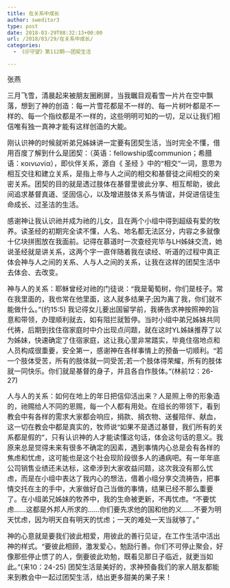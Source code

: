 ```yaml
---
title: 在关系中成长
author: sweditor3
type: post
date: 2018-03-29T08:32:13+00:00
url: /2018/03/29/在关系中成长/
categories:
  - 《＠守望》第112期——团契生活

---
```

<span style="font-size: 12pt;">张燕</span>

<span style="font-size: 12pt;">三月飞雪，清晨起来被朋友圈刷屏，当我瞩目观看雪一片片在空中飘落，想到了神的创造：每一片雪花都是不一样的、每一片树叶都是不一样的、每一个指纹都是不一样的，这些明明可知的一切，足以让我们相信唯有独一真神才能有这样创造的大能。</span>

<span style="font-size: 12pt;">刚认识神的时候就听弟兄姊妹讲一定要有团契生活，当时完全不懂，借用百度了解到什么是团契：（英语：fellowship或communion；希腊语：κοινωνία），即伙伴关系，源自《 圣经 》中的“相交”一词，意思为相互交往和建立关系，是指上帝与人之间的相交和基督徒之间相交的亲密关系。团契的目的就是透过肢体在基督里彼此分享、相互帮助，彼此间追求基督真道、坚固信心，以及增进肢体关系与情谊，并促进信徒生命成长、过圣洁的生活。</span>

<span style="font-size: 12pt;">感谢神让我认识祂并成为祂的儿女，且在两个小组中得到超级有爱的牧养。读圣经的初期完全读不懂，人名、地名都无法区分，内容之多就像十亿块拼图放在我面前。记得在慕道时一次查经完毕与LH姊妹交流，她说圣经就是讲关系，这两个字一直伴随着我在读经、听道的过程中真正体会神与人之间的关系、人与人之间的关系，让我在这样的团契生活中去体会、去改变。</span>

<span style="font-size: 12pt;">神与人的关系：耶稣曾经对祂的门徒说：“我是葡萄树，你们是枝子。常在我里面的，我也常在他里面，这人就多结果子;因为离了我，你们就不能做什么。”(约15:5) 我记得女儿要出国留学前，我祷告求神按照神的旨意和带领，办理顺利就去，如有阻拦就暂停。当时小组中弟兄姊妹共同代祷，后期到找住宿家庭时中介出现点问题，就在这时YL姊妹推荐了以为姊妹，快速确定了住宿家庭，这让我心里非常踏实，毕竟住宿地点和人员构成很重要，安全第一，感谢神在各样事情上的预备一切顺利。“若一个肢体受苦，所有的肢体就一同受苦;若一个肢体得荣耀，所有的肢体就一同快乐。你们就是基督的身子，并且各自作肢体。”(林前12：26-27)</span>

<span style="font-size: 12pt;">人与人的关系：如何在地上的年日把信仰活出来？人是照上帝的形象造的，祂赐给人不同的恩赐，每一个人都有用处。在组长的带领下，看到教会中有各样的需求大家都会响应，捐款、捐衣物、送餐陪伴、献血，这一切在教会中都是真实的，牧师说“如果不是透过基督，我们所有的关系都是假的”，只有认识神的人才能读懂这句话，体会这句话的意义。我原来总是觉得未来有很多不确定的因素，遇到事情内心总是会有各样的焦虑和忧虑，这可能也是这个社会现阶段很多人的通病吧。有一年年底公司销售业绩还未达标，这牵涉到大家收益问题，这次我没有那么忧虑，而是在小组中表达了我内心的想法，借着小组分享交流祷告，把事情交托在主的手中，大家做好自己当做的事情，结果已经不那么重要了。在小组弟兄姊妹的牧养中，我的生命被更新，不再忧虑。“不要忧虑……这都是外邦人所求的……你们要先求他的国和他的义……不要为明天忧虑，因为明天自有明天的忧虑；一天的难处一天当就够了。”</span>

<span style="font-size: 12pt;">神的心意就是要我们彼此相爱，用彼此的善行见证，在工作生活中活出神的样式。“要彼此相顾，激发爱心，勉励行善。你们不可停止聚会，好像那些停止惯了的人，倒要彼此劝勉，既看见那日子临近，就更当如此。”(来10：24-25) 团契生活是美好的，求神预备我们的家人朋友都能来到教会中一起过团契生活，结出更多甜美的果子来！</span>